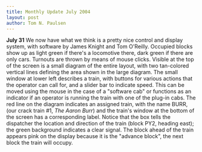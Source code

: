 ```yaml
---
title: Monthly Update July 2004 
layout: post
author: Tom N. Paulsen
---
```




 **July 31** We now have what we think is a pretty nice control and display system, with software by James Knight and Tom O'Reilly. Occupied blocks show up as light green if there's a locomotive there, dark green if there are only cars. Turnouts are thrown by means of mouse clicks. Visible at the top of the screen is a small diagram of the entire layout, with two tan\-colored vertical lines defining the area shown in the large diagram. The small window at lower left describes a train, with buttons for various actions that the operator can call for, and a slider bar to indicate speed. This can be moved using the mouse in the case of a "software cab" or functions as an indicator if an operator is running the train with one of the plug\-in cabs. The red line on the diagram indicates an assigned train, with the name BURR, (our crack train \#1, *The Aaron Burr*) and the train's window at the bottom of the screen has a corresponding label. Notice that the box tells the dispatcher the location and direction of the train (block PY2, heading east); the green background indicates a clear signal. The block ahead of the train appears pink on the display because it is the "advance block", the next block the train will occupy.  
